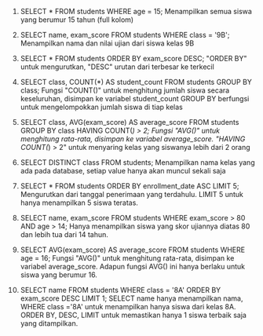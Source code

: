1. SELECT * FROM students WHERE age = 15;
Menampilkan semua siswa yang berumur 15 tahun (full kolom)

2. SELECT name, exam_score FROM students WHERE class = '9B';
Menampilkan nama dan nilai ujian dari siswa kelas 9B

3. SELECT * FROM students ORDER BY exam_score DESC;
"ORDER BY" untuk mengurutkan, "DESC" urutan dari terbesar ke terkecil

4. SELECT class, COUNT(*) AS student_count FROM students GROUP BY class;
Fungsi "COUNT()" untuk menghitung jumlah siswa secara keseluruhan, disimpan ke variabel student_count
GROUP BY berfungsi untuk mengelompokkan jumlah siswa di tiap kelas

5. SELECT class, AVG(exam_score) AS average_score
FROM students
GROUP BY class
HAVING COUNT(*) > 2;
Fungsi "AVG()" untuk menghitung rata-rata, disimpan ke variabel average_score.
"HAVING COUNT(*) > 2" untuk menyaring kelas yang siswanya lebih dari 2 orang

6. SELECT DISTINCT class FROM students; 
Menampilkan nama kelas yang ada pada database, setiap value hanya akan muncul sekali saja

7. SELECT * FROM students ORDER BY enrollment_date ASC LIMIT 5;
Mengurutkan dari tanggal penerimaan yang terdahulu. LIMIT 5 untuk hanya menampilkan 5 siswa teratas.

8. SELECT name, exam_score 
FROM students 
WHERE exam_score > 80 AND age > 14;
Hanya menampilkan siswa yang skor ujiannya diatas 80 dan lebih tua dari 14  tahun.

9. SELECT AVG(exam_score) AS average_score FROM students WHERE age = 16;
Fungsi "AVG()" untuk menghitung rata-rata, disimpan ke variabel average_score.
Adapun fungsi AVG() ini hanya berlaku untuk siswa yang berumur 16.

11. SELECT name 
FROM students 
WHERE class = '8A' 
ORDER BY exam_score DESC 
LIMIT 1;
SELECT name hanya menampilkan nama, WHERE class ='8A' untuk menampilkan hanya siswa dari kelas 8A.
ORDER BY, DESC, LIMIT untuk memastikan hanya 1 siswa terbaik saja yang ditampilkan.
